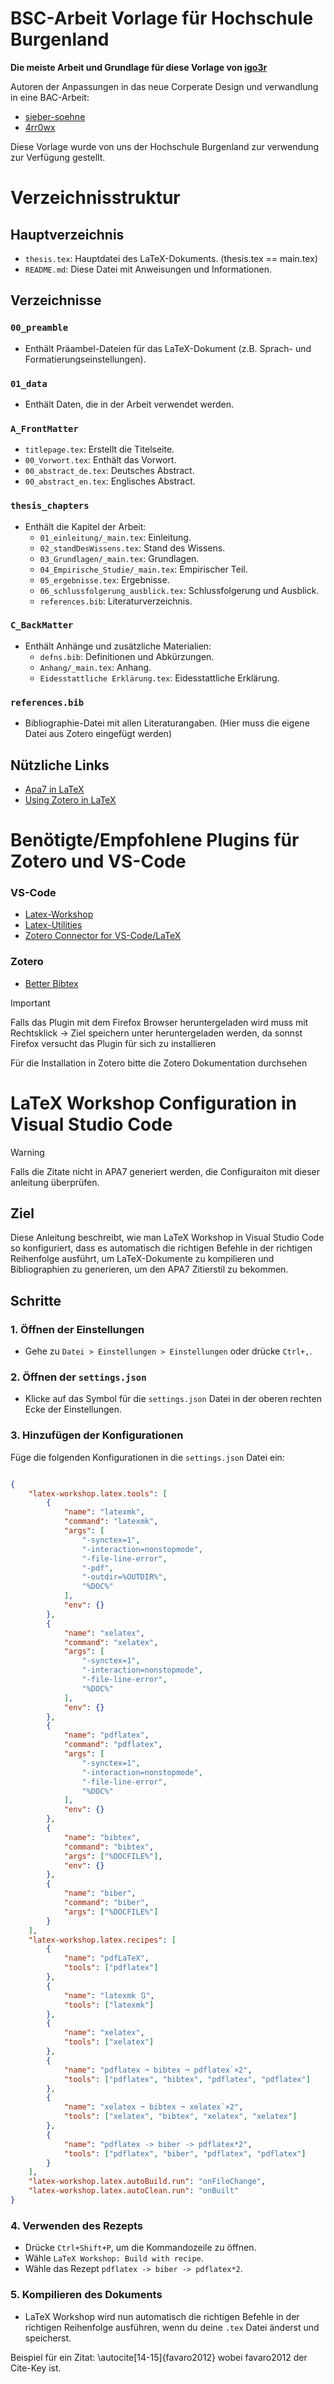 # BSC-Arbeit Vorlage für Hochschule Burgenland

**Die meiste Arbeit und Grundlage für diese Vorlage von [igo3r](https://github.com/igo3r)**

Autoren der Anpassungen in das neue Corperate Design und verwandlung in eine BAC-Arbeit:
- [sieber-soehne ](https://github.com/sieber-soehne)
- [4rr0wx](https://github.com/4rr0wx)

Diese Vorlage wurde von uns der Hochschule Burgenland zur verwendung zur Verfügung gestellt.

# Verzeichnisstruktur

## Hauptverzeichnis
- `thesis.tex`: Hauptdatei des LaTeX-Dokuments. (thesis.tex == main.tex)
- `README.md`: Diese Datei mit Anweisungen und Informationen.

## Verzeichnisse

### `00_preamble`
- Enthält Präambel-Dateien für das LaTeX-Dokument (z.B. Sprach- und Formatierungseinstellungen).

### `01_data`
- Enthält Daten, die in der Arbeit verwendet werden.

### `A_FrontMatter`
- `titlepage.tex`: Erstellt die Titelseite.
- `00_Vorwort.tex`: Enthält das Vorwort.
- `00_abstract_de.tex`: Deutsches Abstract.
- `00_abstract_en.tex`: Englisches Abstract.

### `thesis_chapters`
- Enthält die Kapitel der Arbeit:
  - `01_einleitung/_main.tex`: Einleitung.
  - `02_standDesWissens.tex`: Stand des Wissens.
  - `03_Grundlagen/_main.tex`: Grundlagen.
  - `04_Empirische_Studie/_main.tex`: Empirischer Teil.
  - `05_ergebnisse.tex`: Ergebnisse.
  - `06_schlussfolgerung_ausblick.tex`: Schlussfolgerung und Ausblick.
  - `references.bib`: Literaturverzeichnis.

### `C_BackMatter`
- Enthält Anhänge und zusätzliche Materialien:
  - `defns.bib`: Definitionen und Abkürzungen.
  - `Anhang/_main.tex`: Anhang.
  - `Eidesstattliche Erklärung.tex`: Eidesstattliche Erklärung.


### `references.bib`
- Bibliographie-Datei mit allen Literaturangaben. (Hier muss die eigene Datei aus Zotero eingefügt werden)

## Nützliche Links
- [Apa7 in LaTeX](https://ctan.org/pkg/biblatex-apa)
- [Using Zotero in LaTeX](https://guides.library.iit.edu/c.php?g=720120&p=6296986)

# Benötigte/Empfohlene Plugins für Zotero und VS-Code
### VS-Code
- [Latex-Workshop](https://marketplace.visualstudio.com/items?itemName=James-Yu.latex-workshop)
- [Latex-Utilities](https://marketplace.visualstudio.com/items?itemName=tecosaur.latex-utilities)
- [Zotero Connector for VS-Code/LaTeX](https://marketplace.visualstudio.com/items?itemName=bnavetta.zoterolatex)

### Zotero
- [Better Bibtex](https://retorque.re/zotero-better-bibtex/)

> [!IMPORTANT]
> Falls das Plugin mit dem Firefox Browser heruntergeladen wird muss mit Rechtsklick -> Ziel speichern unter heruntergeladen werden, da sonnst Firefox versucht das Plugin für sich zu installieren
> 
Für die Installation in Zotero bitte die Zotero Dokumentation durchsehen


# LaTeX Workshop Configuration in Visual Studio Code

> [!WARNING]
> Falls die Zitate nicht in APA7 generiert werden, die Configuraiton mit dieser anleitung überprüfen.

## Ziel
Diese Anleitung beschreibt, wie man LaTeX Workshop in Visual Studio Code so konfiguriert, dass es automatisch die richtigen Befehle in der richtigen Reihenfolge ausführt, um LaTeX-Dokumente zu kompilieren und Bibliographien zu generieren, um den APA7 Zitierstil zu bekommen.


## Schritte
### 1. Öffnen der Einstellungen
- Gehe zu `Datei > Einstellungen > Einstellungen` oder drücke `Ctrl+,`.

  

### 2. Öffnen der `settings.json`
- Klicke auf das Symbol für die `settings.json` Datei in der oberen rechten Ecke der Einstellungen.

### 3. Hinzufügen der Konfigurationen
Füge die folgenden Konfigurationen in die `settings.json` Datei ein:
```json

{
    "latex-workshop.latex.tools": [
        {
            "name": "latexmk",
            "command": "latexmk",
            "args": [
                "-synctex=1",
                "-interaction=nonstopmode",
                "-file-line-error",
                "-pdf",
                "-outdir=%OUTDIR%",
                "%DOC%"
            ],
            "env": {}
        },
        {
            "name": "xelatex",
            "command": "xelatex",
            "args": [
                "-synctex=1",
                "-interaction=nonstopmode",
                "-file-line-error",
                "%DOC%"
            ],
            "env": {}
        },
        {
            "name": "pdflatex",
            "command": "pdflatex",
            "args": [
                "-synctex=1",
                "-interaction=nonstopmode",
                "-file-line-error",
                "%DOC%"
            ],
            "env": {}
        },
        {
            "name": "bibtex",
            "command": "bibtex",
            "args": ["%DOCFILE%"],
            "env": {}
        },
        {
            "name": "biber",
            "command": "biber",
            "args": ["%DOCFILE%"]
        }
    ],
    "latex-workshop.latex.recipes": [
        {
            "name": "pdfLaTeX",
            "tools": ["pdflatex"]
        },
        {
            "name": "latexmk 🔃",
            "tools": ["latexmk"]
        },
        {
            "name": "xelatex",
            "tools": ["xelatex"]
        },
        {
            "name": "pdflatex ➞ bibtex ➞ pdflatex`×2",
            "tools": ["pdflatex", "bibtex", "pdflatex", "pdflatex"]
        },
        {
            "name": "xelatex ➞ bibtex ➞ xelatex`×2",
            "tools": ["xelatex", "bibtex", "xelatex", "xelatex"]
        },
        {
            "name": "pdflatex -> biber -> pdflatex*2",
            "tools": ["pdflatex", "biber", "pdflatex", "pdflatex"]
        }
    ],
    "latex-workshop.latex.autoBuild.run": "onFileChange",
    "latex-workshop.latex.autoClean.run": "onBuilt"
}

```

### 4. Verwenden des Rezepts
- Drücke `Ctrl+Shift+P`, um die Kommandozeile zu öffnen.
- Wähle `LaTeX Workshop: Build with recipe`.
- Wähle das Rezept `pdflatex -> biber -> pdflatex*2`.

### 5. Kompilieren des Dokuments
- LaTeX Workshop wird nun automatisch die richtigen Befehle in der richtigen Reihenfolge ausführen, wenn du deine `.tex` Datei änderst und speicherst.

Beispiel für ein Zitat: \autocite[14-15]{favaro2012} wobei favaro2012 der Cite-Key ist.